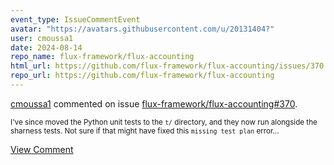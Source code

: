 ```yaml
---
event_type: IssueCommentEvent
avatar: "https://avatars.githubusercontent.com/u/20131404?"
user: cmoussa1
date: 2024-08-14
repo_name: flux-framework/flux-accounting
html_url: https://github.com/flux-framework/flux-accounting/issues/370
repo_url: https://github.com/flux-framework/flux-accounting
---
```


<a href='https://github.com/cmoussa1' target='_blank'>cmoussa1</a> commented on issue <a href='https://github.com/flux-framework/flux-accounting/issues/370' target='_blank'>flux-framework/flux-accounting#370</a>.

<small>I've since moved the Python unit tests to the `t/` directory, and they now run alongside the sharness tests. Not sure if that might have fixed this `missing test plan` error...</small>

<a href='https://github.com/flux-framework/flux-accounting/issues/370' target='_blank'>View Comment</a>